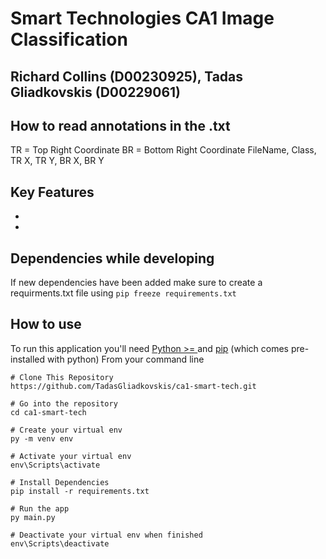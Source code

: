 # Smart Technologies CA1 Image Classification
## Richard Collins (D00230925), Tadas Gliadkovskis (D00229061)

## How to read annotations in the .txt
TR = Top Right Coordinate
BR = Bottom Right Coordinate
FileName, Class, TR X, TR Y, BR X, BR Y
## Key Features
-
-

## Dependencies while developing
If new dependencies have been added make sure to create a requirments.txt file using
```pip freeze requirements.txt```

## How to use
To run this application you'll need [Python >= ](https://www.python.org/downloads/) and [pip](https://pypi.org/) (which comes pre-installed with python)
From your command line

```
# Clone This Repository
https://github.com/TadasGliadkovskis/ca1-smart-tech.git

# Go into the repository
cd ca1-smart-tech

# Create your virtual env
py -m venv env

# Activate your virtual env
env\Scripts\activate

# Install Dependencies
pip install -r requirements.txt

# Run the app
py main.py

# Deactivate your virtual env when finished
env\Scripts\deactivate
```
